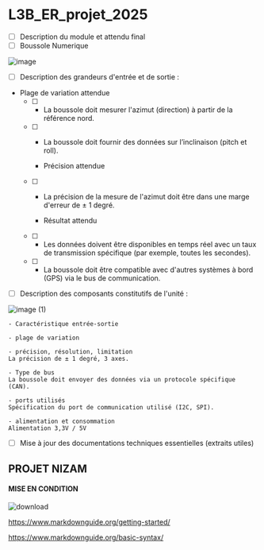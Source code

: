 # L3B_ER_projet_2025
- [ ] Description du module et attendu final
- [ ] Boussole Numerique

![image](https://github.com/user-attachments/assets/73772ac3-c29a-4dd1-940a-bab488e4cb58)

- [ ] Description des grandeurs d'entrée et de sortie :

- Plage de variation attendue
  - [ ] - La boussole doit mesurer l'azimut (direction) à partir de la référence nord.
  - [ ] - La boussole doit fournir des données sur l’inclinaison (pitch et roll).


    - Précision attendue
  - [ ] - La précision de la mesure de l'azimut doit être dans une marge d'erreur de ± 1 degré.

    - Résultat attendu
  - [ ] - Les données doivent être disponibles en temps réel avec un taux de transmission spécifique (par exemple, toutes les secondes).
  - [ ] - La boussole doit être compatible avec d'autres systèmes à bord (GPS) via le bus de communication.
      
- [ ] Description des composants constitutifs de l'unité :

![image (1)](https://github.com/user-attachments/assets/581d49aa-7957-4e9b-ab17-d8e5a4e88368) 

    - Caractéristique entrée-sortie 
    
    - plage de variation 
    
    - précision, résolution, limitation 
    La précision de ± 1 degré, 3 axes.
    
    - Type de bus 
    La boussole doit envoyer des données via un protocole spécifique (CAN).
    
    - ports utilisés 
    Spécification du port de communication utilisé (I2C, SPI).
    
    - alimentation et consommation 
    Alimentation 3,3V / 5V
    
- [ ] Mise à jour des documentations techniques essentielles (extraits utiles)
## PROJET NIZAM 
#### MISE EN CONDITION
![download](https://github.com/user-attachments/assets/7424d038-6472-4bc9-b47e-51e8cff577d1)

https://www.markdownguide.org/getting-started/

https://www.markdownguide.org/basic-syntax/

